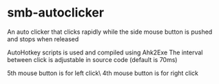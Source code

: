 # smb-autoclicker
An auto clicker that clicks rapidly while the side mouse button is pushed and stops when released

AutoHotkey scripts is used and compiled using Ahk2Exe
The interval between click is adjustable in source code (default is 70ms)

5th mouse button is for left click\ 
4th mouse button is for right click 
